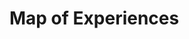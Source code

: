 # Map of Experiences

<!-- Add script to the <head> of your page to load the embeddable map component -->
<script type="module" src="https://js.arcgis.com/embeddable-components/4.31/arcgis-embeddable-components.esm.js"></script>
<!-- Add custom element to <body> of your page -->
 <arcgis-embedded-map style="height:600px;width:700px;" item-id="b8600edbab1e4a3bb65ff98ffc74bbf6" theme="light" portal-url="https://kqwalker.maps.arcgis.com" information-enabled ></arcgis-embedded-map>